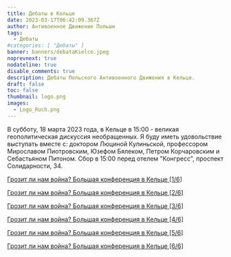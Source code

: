 ```yaml
---
title: Дебаты в Кельце
date: 2023-03-17T06:42:09.367Z
author: Антивоенное Движение Польши
tags:
  - Дебаты
#categories: [ "Дебаты" ]
banner: banners/debataKielce.jpeg
noprevnext: true
nodateline: true
disable_comments: true
description: Дебаты Польского Антивоенного Движения в Кельце.
draft: false
toc: false
thumbnail: logo.png
images:
  - Logo_Ruch.png
---
```


В субботу, 18 марта 2023 года, в Кельце в 15:00 - великая геополитическая дискуссия необращенных. Я буду иметь удовольствие выступать вместе с: доктором Люциной Кулиньской, профессором Мирославом Пиотровским, Юзефом Бялеком, Петром Корчаровским и Себастьяном Питоном. Сбор в 15:00 перед отелем "Конгресс", проспект Солидарности, 34.

[Грозит ли нам война? Большая конференция в Кельце [1/6]](https://www.youtube.com/watch?v=tQMwfJ_-KWE "Грозит ли нам война? Большая конференция в Кельце [1/6]")

[Грозит ли нам война? Большая конференция в Кельце [2/6]](https://www.youtube.com/watch?v=4iCzgZ98NtQ "Грозит ли нам война? Большая конференция в Кельце [2/6]")

[Грозит ли нам война? Большая конференция в Кельце [3/6]](https://www.youtube.com/watch?v=KgMXF0FU6Jw "Грозит ли нам война? Большая конференция в Кельце [3/6]")

[Грозит ли нам война? Большая конференция в Кельце [4/6]](https://www.youtube.com/watch?v=13lwYpm-uno "Грозит ли нам война? Большая конференция в Кельце [4/6]")

[Грозит ли нам война? Большая конференция в Кельце [5/6]](https://www.youtube.com/watch?v=_7PMONnDBLE "Грозит ли нам война? Большая конференция в Кельце [5/6]")

[Грозит ли нам война? Большая конференция в Кельце [6/6]](https://www.youtube.com/watch?v=4V4MpXF36q0 "Грозит ли нам война? Большая конференция в Кельце [6/6]")
